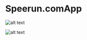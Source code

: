 # Speerun.comApp

![alt text](https://github.com/Asiern/Speerun.comApp/blob/master/home.jpg)

![alt text](https://github.com/Asiern/Speerun.comApp/blob/master/darksouls.jpg)
